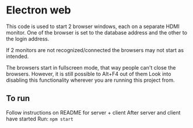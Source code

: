 # Electron web
This code is used to start 2 browser windows, each on a separate HDMI monitor.
One of the browser is set to the database address and the other to the login address.

If 2 monitors are not recognized/connected the browsers may not start as intended.

The browsers start in fullscreen mode, that way people can't close the browsers. However, it is still possible to Alt+F4 out of them
Look into disabling this functionality wherever you are running this project from.

## To run
Follow instructions on README for server + client
After server and client have started Run:
    ```npm start```